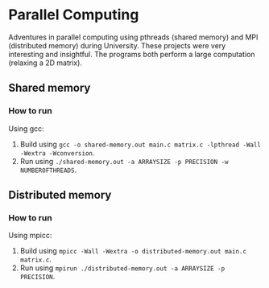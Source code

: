 # Parallel Computing

Adventures in parallel computing using pthreads (shared memory) and MPI (distributed memory) during University.
These projects were very interesting and insightful.
The programs both perform a large computation (relaxing a 2D matrix).

## Shared memory

### How to run

Using gcc:
1. Build using `gcc -o shared-memory.out main.c matrix.c -lpthread -Wall -Wextra -Wconversion`.
1. Run using `./shared-memory.out -a ARRAYSIZE -p PRECISION -w NUMBEROFTHREADS`.

## Distributed memory

### How to run

Using mpicc:
1. Build using `mpicc -Wall -Wextra -o distributed-memory.out main.c matrix.c`.
1. Run using `mpirun ./distributed-memory.out -a ARRAYSIZE -p PRECISION`.

